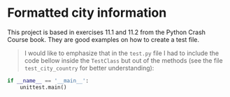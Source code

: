 # Formatted city information
This project is based in exercises 11.1 and 11.2 from the Python Crash Course book. They are good examples on how to create a test file.
> I would like to emphasize that in the `test.py` file I had to include the code bellow inside the `TestClass` but out of the methods (see the file `test_city_country` for better understanding):
```python
if __name__ == '__main__':
    unittest.main()
```